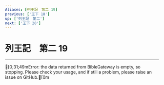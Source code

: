 ```yaml
---
Aliases: [列王記　第二 19]
previous: ['王下 18']
up: ['列王記　第二']
next: ['王下 20']
---
```

# 列王記　第二 19

***
[0;31;49mError: the data returned from BibleGateway is empty, so stopping. Please check your usage, and if still a problem, please raise an issue on GitHub.[0m

